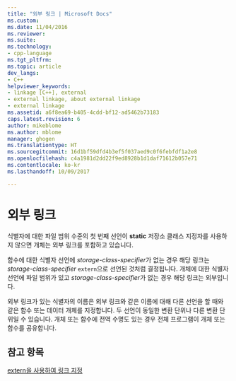 ```yaml
---
title: "외부 링크 | Microsoft Docs"
ms.custom: 
ms.date: 11/04/2016
ms.reviewer: 
ms.suite: 
ms.technology:
- cpp-language
ms.tgt_pltfrm: 
ms.topic: article
dev_langs:
- C++
helpviewer_keywords:
- linkage [C++], external
- external linkage, about external linkage
- external linkage
ms.assetid: a6f8ea69-b405-4cdd-bf12-ad5462b73183
caps.latest.revision: 6
author: mikeblome
ms.author: mblome
manager: ghogen
ms.translationtype: HT
ms.sourcegitcommit: 16d1bf59dfd4b3ef5f037aed9c0f6febfdf1a2e8
ms.openlocfilehash: c4a1981d2dd22f9ed8928b1d1daf71612b057e71
ms.contentlocale: ko-kr
ms.lasthandoff: 10/09/2017

---
```

# <a name="external-linkage"></a>외부 링크
식별자에 대한 파일 범위 수준의 첫 번째 선언이 **static** 저장소 클래스 지정자를 사용하지 않으면 개체는 외부 링크를 포함하고 있습니다.  
  
 함수에 대한 식별자 선언에 *storage-class-specifier*가 없는 경우 해당 링크는 *storage-class-specifier* `extern`으로 선언된 것처럼 결정됩니다. 개체에 대한 식별자 선언에 파일 범위가 있고 *storage-class-specifier*가 없는 경우 해당 링크는 외부입니다.  
  
 외부 링크가 있는 식별자의 이름은 외부 링크와 같은 이름에 대해 다른 선언을 할 때와 같은 함수 또는 데이터 개체를 지정합니다. 두 선언이 동일한 변환 단위나 다른 변환 단위일 수 있습니다. 개체 또는 함수에 전역 수명도 있는 경우 전체 프로그램이 개체 또는 함수를 공유합니다.  
  
## <a name="see-also"></a>참고 항목  
 [extern을 사용하여 링크 지정](../cpp/using-extern-to-specify-linkage.md)
